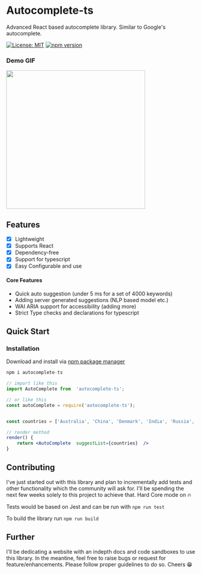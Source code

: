 # Autocomplete-ts
Advanced React based autocomplete library. Similar to Google's autocomplete.

[![License: MIT](https://img.shields.io/github/license/shra1dhar/autocomplete-ts?color=blue)](https://img.shields.io/github/license/shra1dhar/autocomplete-ts) [![npm version](https://badge.fury.io/js/autocomplete-ts.svg)](https://badge.fury.io/js/autocomplete-ts)

### Demo GIF
<img src="https://github.com/shra1dhar/autocomplete-ts/blob/master/asset/demo.gif?raw=true" width="370" alt=""/>

## Features
 - [x] Lightweight
 - [x] Supports React
 - [x] Dependency-free
 - [x] Support for typescript
 - [x] Easy Configurable and use

#### Core Features
 - Quick auto suggestion (under 5 ms for a set of 4000 keywords)
 - Adding server generated suggestions (NLP based model etc.)
 - WAI ARIA support for accessibility (adding more)
 - Strict Type checks and declarations for typescript


## Quick Start

### Installation
Download and install via [npm package manager](https://www.npmjs.com/package/autocomplete-ts)
```js
npm i autocomplete-ts
```
```jsx
// import like this
import AutoComplete from  'autocomplete-ts';

// or like this
const autoComplete = require('autocomplete-ts');
```

```jsx

const countries = ['Australia', 'China', 'Denmark', 'India', 'Russia', 'South Africa', 'USA'];

// render method
render() {
	return <AutoComplete  suggestList={countries}  />
}
```

## Contributing

I've just started out with this library and plan to incrementally add tests and other functionality which the community will ask for. I'll be spending the next few weeks solely to this project to achieve that. Hard Core mode on :fire:

Tests would be based on Jest and can be run with `npm run test`

To build the library run `npm run build`

## Further

I'll be dedicating a website with an indepth docs and code sandboxes to use this library. In the meantine, feel free to raise bugs or request for feature/enhancements. Please follow proper guidelines to do so. Cheers :grin:

